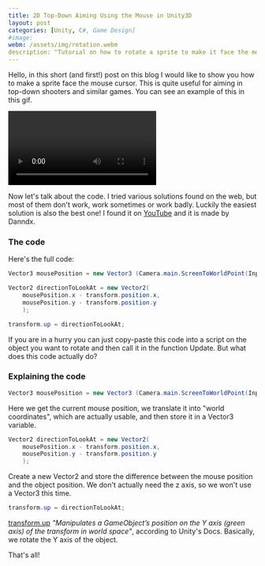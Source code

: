 ```yaml
---
title: 2D Top-Down Aiming Using the Mouse in Unity3D
layout: post
categories: [Unity, C#, Game Design]
#image: 
webm: /assets/img/rotation.webm
description: "Tutorial on how to rotate a sprite to make it face the mouse cursor. Useful for aiming in top-down shooters."
---
```

Hello,
in this short (and first!) post on this blog I would like to show you how to make a sprite face the mouse cursor. This is quite useful for aiming in top-down shooters and similar games.
You can see an example of this in this gif.


<video autoplay="autoplay" loop="loop">
<source src="/assets/img/rotation.webm" type="video/webm">
</video>

Now let's talk about the code. I tried various solutions found on the web, but most of them don't work, work sometimes or work badly. Luckily the easiest solution is also the best one! I found it on [YouTube](https://www.youtube.com/watch?v=_XdqA3xbP2A) and it is made by Danndx.

### The code
Here's the full code:
``` cs
Vector3 mousePosition = new Vector3 (Camera.main.ScreenToWorldPoint(Input.mousePosition));

Vector2 directionToLookAt = new Vector2(
    mousePosition.x - transform.position.x,
    mousePosition.y - transform.position.y
    );

transform.up = directionToLookAt;
```

If you are in a hurry you can just copy-paste this code into a script on the object you want to rotate and then call it in the function Update. 
But what does this code actually do?

### Explaining the code
``` cs
Vector3 mousePosition = new Vector3 (Camera.main.ScreenToWorldPoint(Input.mousePosition));
```
Here we get the current mouse position, we translate it into "world coordinates", which are actually usable, and then store it in a Vector3 variable. 

``` cs
Vector2 directionToLookAt = new Vector2(
    mousePosition.x - transform.position.x,
    mousePosition.y - transform.position.y
    );
```
Create a new Vector2 and store the difference between the mouse position and the object position. We don't actually need the z axis, so we won't use a Vector3 this time.

``` cs
transform.up = directionToLookAt;
```
[transform.up](https://docs.unity3d.com/ScriptReference/Transform-up.html) *"Manipulates a GameObject’s position on the Y axis (green axis) of the transform in world space"*, according to Unity's Docs. 
Basically, we rotate the Y axis of the object.

That's all!